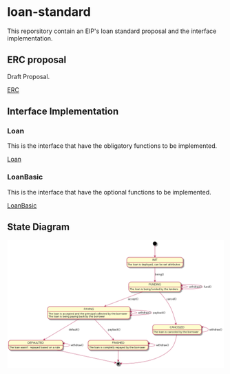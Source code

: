 # loan-standard

This reporsitory contain an EIP's loan standard proposal and the interface implementation.

## ERC proposal

Draft Proposal.

[ERC](https://github.com/EtherLoan/loan-standard/blob/master/ERC_draft.md)

## Interface Implementation

### Loan

This is the interface that have the obligatory functions to be implemented.

[Loan](https://github.com/EtherLoan/loan-standard/blob/master/contracts/standard/Loan.sol)

### LoanBasic

This is the interface that have the optional functions to be implemented.

[LoanBasic](https://github.com/EtherLoan/loan-standard/blob/master/contracts/standard/LoanBasic.sol)

## State Diagram

![Loan Basic Diagram](https://github.com/EtherLoan/loan-standard/blob/master/diagrams/state-loan.png)
